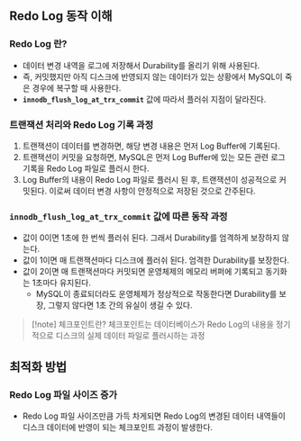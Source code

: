 ## Redo Log 동작 이해

### Redo Log 란?
- 데이터 변경 내역을 로그에 저장해서 Durability를 올리기 위해 사용된다.
- 즉, 커밋했지만 아직 디스크에 반영되지 않는 데이터가 있는 상황에서 MySQL이 죽은 경우에 복구할 때 사용한다.
- **`innodb_flush_log_at_trx_commit`** 값에 따라서 플러쉬 지점이 달라진다.

### 트랜잭션 처리와 Redo Log 기록 과정
1. 트랜잭션이 데이터를 변경하면, 해당 변경 내용은 먼저 Log Buffer에 기록된다.
2. 트랜잭션이 커밋을 요청하면, MySQL은 먼저 Log Buffer에 있는 모든 관련 로그 기록을 Redo Log 파일로 플러시 한다.
3. Log Buffer의 내용이 Redo Log 파일로 플러시 된 후, 트랜잭션이 성공적으로 커밋된다. 이로써 데이터 변경 사항이 안정적으로 저장된 것으로 간주된다.

### **`innodb_flush_log_at_trx_commit`** 값에 따른 동작 과정
- 값이 0이면 1초에 한 번씩 플러쉬 된다. 그래서 Durability를 엄격하게 보장하지 않는다.
- 값이 1이면 매 트랜잭션마다 디스크에 플러쉬 된다. 엄격한 Durability를 보장한다.
- 값이 2이면 매 트랜잭션마다 커밋되면 운영체제의 메모리 버퍼에 기록되고 동기화는 1초마다 유지된다.
	- MySQL이 종료되더라도 운영체제가 정상적으로 작동한다면 Durability를 보장, 그렇지 않다면 1초 간의 유실이 생길 수 있다.

> [!note] 체크포인트란?
> 체크포인트는 데이터베이스가 Redo Log의 내용을 정기적으로 디스크의 실제 데이터 파일로 플러시하는 과정

## 최적화 방법

### Redo Log 파일 사이즈 증가
- Redo Log 파일 사이즈만큼 가득 차게되면 Redo Log의 변경된 데이터 내역들이 디스크 데이터에 반영이 되는 체크포인트 과정이 발생한다.